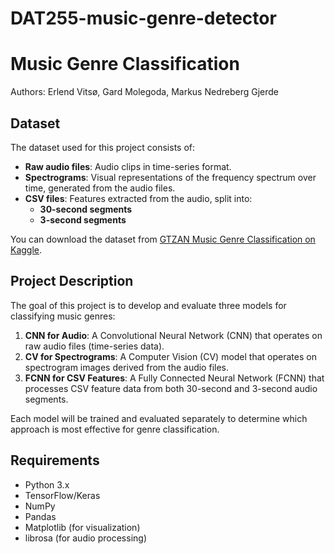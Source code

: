 # DAT255-music-genre-detector

# Music Genre Classification

Authors: Erlend Vitsø, Gard Molegoda, Markus Nedreberg Gjerde

## Dataset

The dataset used for this project consists of:

- **Raw audio files**: Audio clips in time-series format.
- **Spectrograms**: Visual representations of the frequency spectrum over time, generated from the audio files.
- **CSV files**: Features extracted from the audio, split into:
  - **30-second segments**
  - **3-second segments**

You can download the dataset from [GTZAN Music Genre Classification on Kaggle](https://www.kaggle.com/datasets/andradaolteanu/gtzan-dataset-music-genre-classification?resource=download).

## Project Description

The goal of this project is to develop and evaluate three models for classifying music genres:

1. **CNN for Audio**: A Convolutional Neural Network (CNN) that operates on raw audio files (time-series data).
2. **CV for Spectrograms**: A Computer Vision (CV) model that operates on spectrogram images derived from the audio files.
3. **FCNN for CSV Features**: A Fully Connected Neural Network (FCNN) that processes CSV feature data from both 30-second and 3-second audio segments.

Each model will be trained and evaluated separately to determine which approach is most effective for genre classification.

## Requirements

- Python 3.x
- TensorFlow/Keras
- NumPy
- Pandas
- Matplotlib (for visualization)
- librosa (for audio processing)
